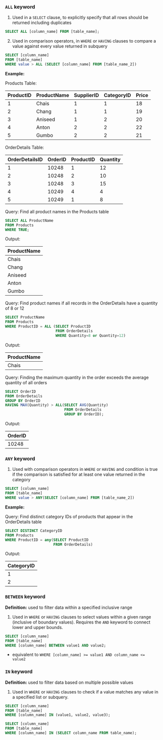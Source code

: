  
### `ALL` keyword

1. Used in a `SELECT` clause, to explicitly specify that all rows should be returned including duplicates
```sql
SELECT ALL [column_name] FROM [table_name];
```
2. Used in comparison operators, in `WHERE` or `HAVING` clauses to compare a value against every value returned in subquery
```sql
SELECT [column_name] 
FROM [table_name] 
WHERE value > ALL (SELECT [column_name] FROM [table_name_2])
```

**Example:**

Products Table:

| ProductID | ProductName | SupplierID | CategoryID | Price |
| --------- | ----------- | ---------- | ---------- | ----- |
| 1         | Chais       | 1          | 1          | 18    |
| 2         | Chang       | 1          | 1          | 19    |
| 3         | Aniseed     | 1          | 2          | 20    |
| 4         | Anton       | 2          | 2          | 22    |
| 5         | Gumbo       | 2          | 2          | 21    |

OrderDetails Table:

| OrderDetailsID | OrderID | ProductID | Quantity |
| -------------- | ------- | --------- | -------- |
| 1              | 10248   | 1         | 12       |
| 2              | 10248   | 2         | 10       |
| 3              | 10248   | 3         | 15       |
| 4              | 10249   | 4         | 4        |
| 5              | 10249   | 1         | 8        |

Query:  Find all product names in the Products table
```sql
SELECT ALL ProductName
FROM Products
WHERE TRUE;
```

Output:

| ProductName |
| ----------- |
| Chais       |
| Chang       |
| Aniseed     |
| Anton       |
| Gumbo       |

Query: Find product names if all records in the OrderDetails have a quantity of 8 or 12
```sql
SELECT ProductName
FROM Products
WHERE ProductID = ALL (SELECT ProductID
					   FROM OrderDetails
					   WHERE Quantity=8 or Quantity=12)
```

Output:

| ProductName |
| ----------- |
| Chais       |

Query: Finding the maximum quantity in the order exceeds the average quantity of all orders
```sql
SELECT OrderID
FROM OrderDetails
GROUP BY OrderID
HAVING MAX(Quantity) > ALL(SELECT AVG(Quantity)
						   FROM OrderDetails
						   GROUP BY OrderID);
```

Output:

| OrderID |
| ------- |
| 10248   |

### `ANY` keyword

1. Used with comparison operators in `WHERE` or `HAVING` and condition is true if the comparison is satisfied for at least one value returned in the category
```sql
SELECT [column_name]
FROM [table_name]
WHERE value > ANY(SELECT [column_name] FROM [table_name_2])
```

**Example:**

Query: Find distinct category IDs of products that appear in the OrderDetails table
```sql
SELECT DISTINCT CategoryID
FROM Products
WHERE ProductID = any(SELECT ProductID
					  FROM OrderDetails)
```

Output:

| CategoryID |
| ---------- |
| 1          |
| 2          |

### `BETWEEN` keyword

**Definition:** used to filter data within a specified inclusive range

1. Used in `WHERE` or `HAVING` clauses to select values within a given range (inclusive of boundary values). Requires the `AND` keyword to connect lower and upper bounds.
```sql
SELECT [column_name]
FROM [table_name]
WHERE [column_name] BETWEEN value1 AND value2;
```
- equivalent to `WHERE [column_name] >= value1 AND column_name <= value2`

### `IN` keyword

**Definition:** used to filter data based on multiple possible values

1. Used in `WHERE` or `HAVING` clauses to check if  a value matches any value in a specified list or subquery.
```sql
SELECT [column_name]
FROM [table_name]
WHERE [column_name] IN (value1, value2, value3);

SELECT [column_name]
FROM [table_name]
WHERE [column_name] IN (SELECT column_name FROM table_name);
```

